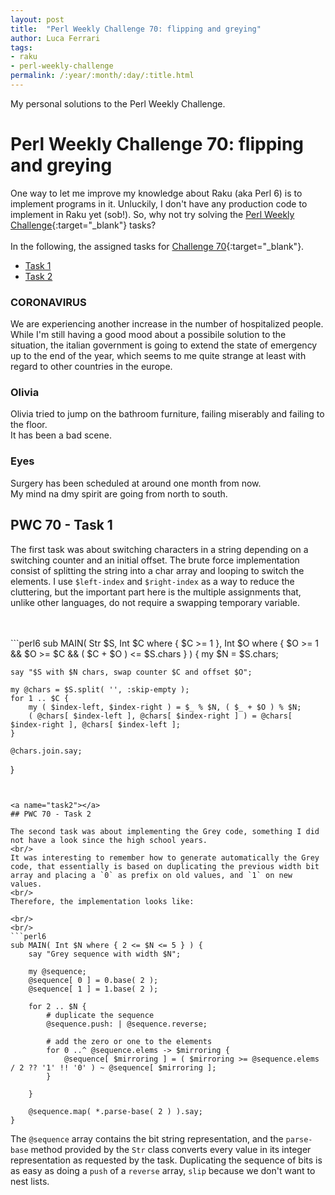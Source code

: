 ```yaml
---
layout: post
title:  "Perl Weekly Challenge 70: flipping and greying"
author: Luca Ferrari
tags:
- raku
- perl-weekly-challenge
permalink: /:year/:month/:day/:title.html
---
```

My personal solutions to the Perl Weekly Challenge.

# Perl Weekly Challenge 70: flipping and greying

One way to let me improve my knowledge about Raku (aka Perl 6) is to implement programs in it.
Unluckily, I don't have any production code to implement in Raku yet (sob!).
So, why not try solving the [Perl Weekly Challenge](https://perlweeklychallenge.org/){:target="_blank"} tasks?
<br/>
<br/>
In the following, the assigned tasks for [Challenge 70](https://perlweeklychallenge.org/blog/perl-weekly-challenge-070/){:target="_blank"}.
<br/>
- [Task 1](#task1)
- [Task 2](#task2)


### CORONAVIRUS
We are experiencing another increase in the number of hospitalized people.
<br/>
While I'm still having a good mood about a possibile solution to the situation, the italian government is going to extend the state of emergency up to the end of the year, which seems to me quite strange at least with regard to other countries in the europe.


### Olivia
Olivia tried to jump on the bathroom furniture, failing miserably and failing to the floor.
<br/>
It has been a bad scene.


### Eyes

Surgery has been scheduled at around one month from now.
<br/>
My mind na dmy spirit are going from north to south.

<a name="task1"></a>
## PWC 70 - Task 1

The first task was about switching characters in a string depending on a switching counter and an initial offset.
The brute force implementation consist of splitting the string into a char array and looping to switch the elements. I use `$left-index` and `$right-index` as a way to reduce the cluttering, but the important part here is the multiple assignments that, unlike other languages, do not require a swapping temporary variable.


<br/>
<br/>
```perl6
sub MAIN( Str $S,
          Int $C where { $C >= 1 },
          Int $O where { $O >= 1 && $O >= $C && ( $C + $O ) <= $S.chars } ) {
    my $N = $S.chars;

    say "$S with $N chars, swap counter $C and offset $O";

    my @chars = $S.split( '', :skip-empty );
    for 1 .. $C {
        my ( $index-left, $index-right ) = $_ % $N, ( $_ + $O ) % $N;
        ( @chars[ $index-left ], @chars[ $index-right ] ) = @chars[ $index-right ], @chars[ $index-left ];
    }

    @chars.join.say;
}
```


<a name="task2"></a>
## PWC 70 - Task 2

The second task was about implementing the Grey code, something I did not have a look since the high school years.
<br/>
It was interesting to remember how to generate automatically the Grey code, that essentially is based on duplicating the previous width bit array and placing a `0` as prefix on old values, and `1` on new values.
<br/>
Therefore, the implementation looks like:

<br/>
<br/>
```perl6
sub MAIN( Int $N where { 2 <= $N <= 5 } ) {
    say "Grey sequence with width $N";

    my @sequence;
    @sequence[ 0 ] = 0.base( 2 );
    @sequence[ 1 ] = 1.base( 2 );

    for 2 .. $N {
        # duplicate the sequence
        @sequence.push: | @sequence.reverse;

        # add the zero or one to the elements
        for 0 ..^ @sequence.elems -> $mirroring {
            @sequence[ $mirroring ] = ( $mirroring >= @sequence.elems / 2 ?? '1' !! '0' ) ~ @sequence[ $mirroring ];
        }

    }

    @sequence.map( *.parse-base( 2 ) ).say;
}
```


The `@sequence` array contains the bit string representation, and the `parse-base` method provided by the `Str` class converts every value in its integer representation as requested by the task.
Duplicating the sequence of bits is as easy as doing a `push` of a `reverse` array, `slip` because we don't want to nest lists.
